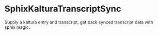 SphixKalturaTranscriptSync
==========================

Supply a kaltura entry and transcript, get back synced transcript data with sphix magic. 
